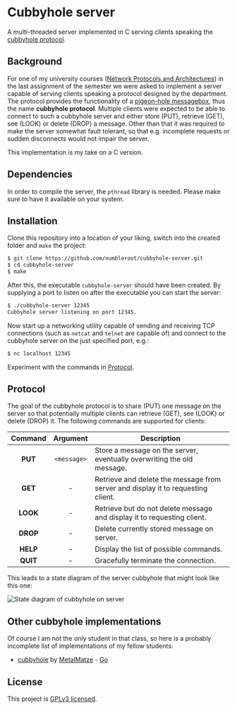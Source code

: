 # Cubbyhole server

A multi-threaded server implemented in C serving clients speaking the [cubbyhole protocol](#protocol).

## Background

For one of my university courses ([Network Protocols and Architectures](http://www.inet.tu-berlin.de/menue/teaching0/ws201516/npa_1516/parameter/en/)) in the last assignment of the semester we were asked to implement a server capable of serving clients speaking a protocol designed by the department. The protocol provides the functionality of a [pigeon-hole messagebox](https://en.wikipedia.org/wiki/Pigeon-hole_messagebox), thus the name **cubbyhole protocol**. Multiple clients were expected to be able to connect to such a cubbyhole server and either store (PUT), retrieve (GET), see (LOOK) or delete (DROP) a message. Other than that it was required to make the server somewhat fault tolerant, so that e.g. incomplete requests or sudden disconnects would not impair the server.

This implementation is my take on a C version.

## Dependencies

In order to compile the server, the ```pthread``` library is needed. Please make sure to have it available on your system.

## Installation

Clone this repository into a location of your liking, switch into the created folder and ```make``` the project:

```bash
$ git clone https://github.com/numbleroot/cubbyhole-server.git
$ cd cubbyhole-server
$ make
```

After this, the executable ```cubbyhole-server``` should have been created. By supplying a port to listen on after the executable you can start the server:

```bash
$ ./cubbyhole-server 12345
Cubbyhole server listening on port 12345.
```

Now start up a networking utility capable of sending and receiving TCP connections (such as ```netcat``` and ```telnet``` are capable of) and connect to the cubbyhole server on the just specified port, e.g.:

```bash
$ nc localhost 12345
```

Experiment with the commands in [Protocol](#protocol).

## Protocol

The goal of the cubbyhole protocol is to share (PUT) one message on the server so that potentially multiple clients can retrieve (GET), see (LOOK) or delete (DROP) it. The following commands are supported for clients:

| Command   | Argument    | Description                                                                       |
|:--------: |:----------: |---------------------------------------------------------------------------------- |
| **PUT**   | `<message>` | Store a message on the server, eventually overwriting the old message.            |
| **GET**   | -           | Retrieve and delete the message from server and display it to requesting client.  |
| **LOOK**  | -           | Retrieve but do not delete message and display it to requesting client.           |
| **DROP**  | -           | Delete currently stored message on server.                                        |
| **HELP**  | -           | Display the list of possible commands.                                            |
| **QUIT**  | -           | Gracefully terminate the connection.                                              |

This leads to a state diagram of the server cubbyhole that might look like this one:

![State diagram of cubbyhole on server](https://github.com/numbleroot/cubbyhole-server/blob/master/state-diagram.png)

## Other cubbyhole implementations

Of course I am not the only student in that class, so here is a probably incomplete list of implementations of my fellow students:

* [cubbyhole](https://github.com/MetalMatze/cubbyhole) by [MetalMatze](https://github.com/MetalMatze) - [Go](https://golang.org/)

## License

This project is [GPLv3 licensed](https://raw.githubusercontent.com/numbleroot/cubbyhole-server/master/LICENSE).